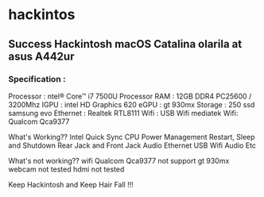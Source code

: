 # hackintos

## Success Hackintosh macOS Catalina olarila at asus A442ur

 
### Specification :
Processor : ntel® Core™ i7 7500U Processor
RAM : 12GB DDR4 PC25600 / 3200Mhz
IGPU : intel HD Graphics 620
eGPU : gt 930mx
Storage : 250 ssd samsung evo
Ethernet : Realtek RTL8111
Wifi : USB Wifi mediatek
Wifi: Qualcom Qca9377

What's Working??
Intel Quick Sync
CPU Power Management
Restart, Sleep and Shutdown
Rear Jack and Front Jack Audio
Ethernet
USB Wifi
Audio
Etc

What's not working??
wifi Qualcom Qca9377 not support
gt 930mx
webcam not tested
hdmi not tested

Keep Hackintosh and Keep Hair Fall !!!